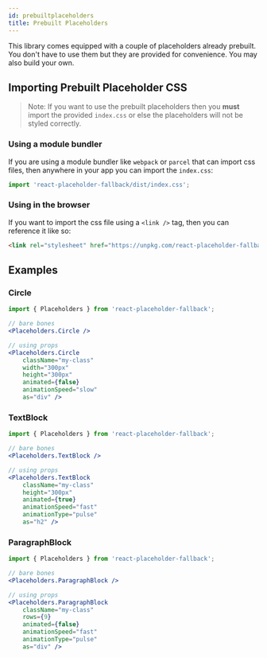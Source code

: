 ```yaml
---
id: prebuiltplaceholders
title: Prebuilt Placeholders
---
```


This library comes equipped with a couple of placeholders already prebuilt. You don't have to use them but they are provided for convenience. You may also build your own.

## Importing Prebuilt Placeholder CSS

> Note: If you want to use the prebuilt placeholders then you **must** import the provided `index.css` or else the placeholders will not
be styled correctly.

### Using a module bundler

If you are using a module bundler like `webpack` or `parcel` that can import css files, then anywhere in your app you can import the `index.css`:

```javascript
import 'react-placeholder-fallback/dist/index.css';
```

### Using in the browser

If you want to import the css file using a `<link />` tag, then you can reference it like so:

```html 
<link rel="stylesheet" href="https://unpkg.com/react-placeholder-fallback@2.1.1/dist/index.css" />
```

## Examples

### Circle

```jsx
import { Placeholders } from 'react-placeholder-fallback';

// bare bones
<Placeholders.Circle />

// using props
<Placeholders.Circle 
    className="my-class" 
    width="300px" 
    height="300px" 
    animated={false}
    animationSpeed="slow"
    as="div" />
```

### TextBlock

```jsx
import { Placeholders } from 'react-placeholder-fallback';

// bare bones
<Placeholders.TextBlock />

// using props
<Placeholders.TextBlock 
    className="my-class" 
    height="300px"
    animated={true}
    animationSpeed="fast"
    animationType="pulse"
    as="h2" />
```

### ParagraphBlock

```jsx
import { Placeholders } from 'react-placeholder-fallback';

// bare bones
<Placeholders.ParagraphBlock />

// using props
<Placeholders.ParagraphBlock 
    className="my-class" 
    rows={9} 
    animated={false}
    animationSpeed="fast"
    animationType="pulse"
    as="div" />
```
